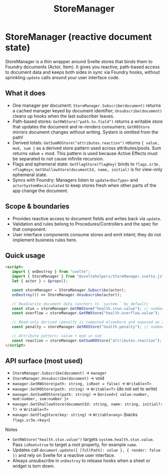 ﻿---
title: StoreManager
parent: Persistence
grand_parent: Documentation
nav_order: 1
---

# StoreManager (reactive document state)

StoreManager is a thin wrapper around Svelte stores that binds them to Foundry documents (Actor, Item). It gives you reactive, path-based access to document data and keeps both sides in sync via Foundry hooks, without sprinkling `update` calls around your user interface code.

## What it does

-  One manager per document: `StoreManager.Subscribe(document)` returns a cached manager keyed by document identifier; `Unsubscribe(document)` cleans up hooks when the last subscriber leaves.
-  Path-based stores: `GetRWStore("path.to.field")` returns a writable store that updates the document and re-renders consumers; `GetROStore` mirrors document changes without writing. System is omitted from the path!
-  Derived totals: `GetSumROStore("attributes.reaction")` returns `{ value, mod, sum }` as a derived store pattern used across attributes/pools. Sum returns value + mod. This pattern is used because Active Effects must be separated to not cause infinite recursion.
-  Flags and ephemeral state: `GetFlagStore(flagKey)` binds to `flags.sr3e.<flagKey>`; `GetShallowStore(documentId, name, initial)` is for view-only ephemeral state.
-  Syncs with Foundry: Managers listen to `update<DocType>` and `actorSystemRecalculated` to keep stores fresh when other parts of the app change the document.

## Scope & boundaries

-  Provides reactive access to document fields and writes back via `update`.
-  Validation and rules belong to Procedures/Controllers and the spec for that component.
-  User interface components consume stores and emit intent; they do not implement business rules here.

## Quick usage

```html
<script>
   import { onDestroy } from "svelte";
   import { StoreManager } from "@sveltehelpers/StoreManager.svelte.js";
   let { actor } = $props();

   const storeManager = StoreManager.Subscribe(actor);
   onDestroy(() => StoreManager.Unsubscribe(actor));

   // Read/write document data (anchors to `system.` by default)
   const stun = storeManager.GetRWStore("health.stun.value"); // number (0..10)
   const overflow = storeManager.GetRWStore("health.overflow.value");

   // Read-only derived (penalty is computed elsewhere and exposed as a number)
   const penalty = storeManager.GetROStore("health.penalty"); // number (0..3)

   // Attribute pattern: value + mod => sum
   const reaction = storeManager.GetSumROStore("attributes.reaction"); // { value, mod, sum }
</script>
```

## API surface (most used)

-  `StoreManager.Subscribe(document)` -> `manager`
-  `StoreManager.Unsubscribe(document)` -> void
-  `manager.GetRWStore(path: string, isRoot = false)` -> `Writable<T>`
-  `manager.GetROStore(path: string)` -> `Writable<T>` (do not set to write)
-  `manager.GetSumROStore(path: string)` -> `Derived<{ value:number, mod:number, sum:number }>`
-  `manager.GetShallowStore(documentId: string, name: string, initial?: T)` -> `Writable<T>`
-  `manager.GetFlagStore(key: string)` -> `Writable<any>` (backs `flags.sr3e.<key>`)

Notes

-  `GetRWStore("health.stun.value")` targets `system.health.stun.value`. Pass `isRoot=true` to target a root property, for example `name`.
-  Updates call `document.update({ [fullPath]: value }, { render: false })` and rely on Svelte for a reactive user interface.
-  Always unsubscribe in `onDestroy` to release hooks when a sheet or widget is torn down.
